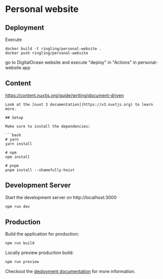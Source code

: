 # Personal website

## Deployment

Execute
```
docker build -t ringling/personal-website .
docker push ringling/personal-website
```

go to DigitalOcean website and execute "deploy" in "Actions" in personal-website app

## Content
https://content.nuxtjs.org/guide/writing/document-driven




```
Look at the [nuxt 3 documentation](https://v3.nuxtjs.org) to learn more.

## Setup

Make sure to install the dependencies:

```bash
# yarn
yarn install

# npm
npm install

# pnpm
pnpm install --shamefully-hoist
```

## Development Server

Start the development server on http://localhost:3000

```bash
npm run dev
```

## Production

Build the application for production:

```bash
npm run build
```

Locally preview production build:

```bash
npm run preview
```

Checkout the [deployment documentation](https://v3.nuxtjs.org/guide/deploy/presets) for more information.

